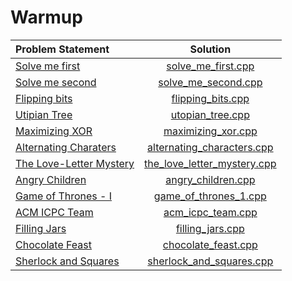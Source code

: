 # Warmup

|                                    Problem Statement                                     |                           Solution                           |
|:-----------------------------------------------------------------------------------------|:------------------------------------------------------------:|
| [Solve me first](https://www.hackerrank.com/challenges/solve-me-first)                   | [solve_me_first.cpp](./solve_me_first.cpp)                   |
| [Solve me second](https://www.hackerrank.com/challenges/solve-me-second)                 | [solve_me_second.cpp](./solve_me_second.cpp)                 |
| [Flipping bits](https://www.hackerrank.com/challenges/flipping-bits)                     | [flipping_bits.cpp](./flipping_bits.cpp)                     |
| [Utipian Tree](https://www.hackerrank.com/challenges/utopian-tree)                       | [utopian_tree.cpp](./utopian_tree.cpp)                       |
| [Maximizing XOR](https://www.hackerrank.com/challenges/maximizing-xor)                   | [maximizing_xor.cpp](./maximizing_xor.cpp)                   |
| [Alternating Charaters](https://www.hackerrank.com/challenges/alternating-characters)    | [alternating_characters.cpp](./alternating_characters.cpp)   |
| [The Love-Letter Mystery](https://www.hackerrank.com/challenges/the-love-letter-mystery) | [the_love_letter_mystery.cpp](./the_love_letter_mystery.cpp) |
| [Angry Children](https://www.hackerrank.com/challenges/angry-children)                   | [angry_children.cpp](./angry_children.cpp)                   |
| [Game of Thrones - I](https://www.hackerrank.com/challenges/game-of-thrones)             | [game_of_thrones_1.cpp](./game_of_thrones_1.cpp)             |
| [ACM ICPC Team](https://www.hackerrank.com/challenges/acm-icpc-team)                     | [acm_icpc_team.cpp](./acm_icpc_team.cpp)                     |
| [Filling Jars](https://www.hackerrank.com/challenges/filling-jars)                       | [filling_jars.cpp](./filling_jars.cpp)                       |
| [Chocolate Feast](https://www.hackerrank.com/challenges/chocolate-feast)                 | [chocolate_feast.cpp](./chocolate_feast.cpp)                 |
| [Sherlock and Squares](https://www.hackerrank.com/challenges/sherlock-and-squares)       | [sherlock_and_squares.cpp](./sherlock_and_squares.cpp)       |
